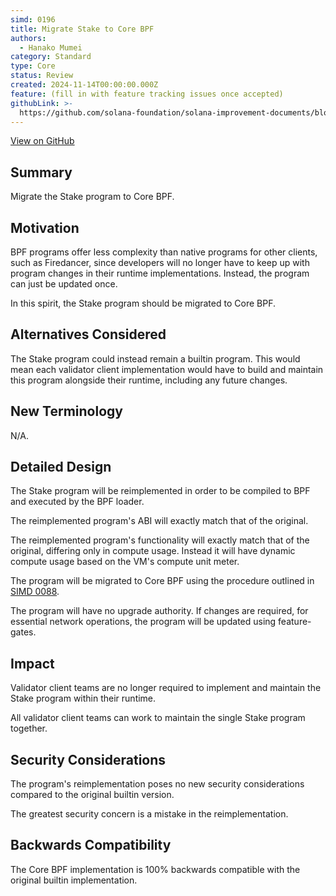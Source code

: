 ```yaml
---
simd: 0196
title: Migrate Stake to Core BPF
authors:
  - Hanako Mumei
category: Standard
type: Core
status: Review
created: 2024-11-14T00:00:00.000Z
feature: (fill in with feature tracking issues once accepted)
githubLink: >-
  https://github.com/solana-foundation/solana-improvement-documents/blob/main/proposals/0196-migrate-stake-to-core-bpf.md
---
```

[View on GitHub](https://github.com/solana-foundation/solana-improvement-documents/blob/main/proposals/0196-migrate-stake-to-core-bpf.md)


## Summary

Migrate the Stake program to Core BPF.

## Motivation

BPF programs offer less complexity than native programs for other clients, such
as Firedancer, since developers will no longer have to keep up with program
changes in their runtime implementations. Instead, the program can just be
updated once.

In this spirit, the Stake program should be migrated to Core BPF.

## Alternatives Considered

The Stake program could instead remain a builtin program. This would mean each
validator client implementation would have to build and maintain this program
alongside their runtime, including any future changes.

## New Terminology

N/A.

## Detailed Design

The Stake program will be reimplemented in order to be compiled to BPF and
executed by the BPF loader.

The reimplemented program's ABI will exactly match that of the original.

The reimplemented program's functionality will exactly match that of the
original, differing only in compute usage. Instead it will have dynamic compute
usage based on the VM's compute unit meter.

The program will be migrated to Core BPF using the procedure outlined in
[SIMD 0088](./0088-enable-core-bpf-programs.md).

The program will have no upgrade authority. If changes are required, for
essential network operations, the program will be updated using feature-gates.

## Impact

Validator client teams are no longer required to implement and maintain the
Stake program within their runtime.

All validator client teams can work to maintain the single Stake program
together.

## Security Considerations

The program's reimplementation poses no new security considerations compared to
the original builtin version.

The greatest security concern is a mistake in the reimplementation.

## Backwards Compatibility

The Core BPF implementation is 100% backwards compatible with the original
builtin implementation.
